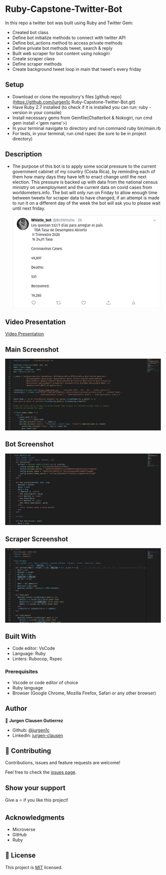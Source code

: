 # Ruby-Capstone-Twitter-Bot

In this repo a twitter bot was built using Ruby and Twitter Gem:

- Created bot class
- Define bot initialize methods to connect with twitter API
- Define bot_actions method to access private methods
- Define private bot methods tweet, search & reply
- Built web scraper for bot content using nokogiri
- Create scraper class
- Define scraper methods
- Create background tweet loop in main that tweet's every friday 

## Setup

- Download or clone the repository's files [github repo](https://github.com/jurgen1c        Ruby-Capstone-Twitter-Bot.git)
- Have Ruby 2.7 installed (to check if it is installed you can run: ruby -version in your console)
- Install necessary gems from Gemfile(Chatterbot & Nokogiri, run cmd gem install <'gem name'>)
- In your terminal navigate to directory and run command ruby bin/main.rb
- For tests, in your terminal, run cmd rspec (be sure to be in project directory)

## Description

- The purpose of this bot is to apply some social pressure to the current government cabinet of my country (Costa Rica), by reminding each of them how many days they have left to enact change until the next election. This pressure is backed up with data from the national census ministry on unemployment and the current data on covid cases from worldometers.info. The bot will only run on Friday to allow enough time between tweets for scraper data to have changed, if an attempt is made to run it on a different day of the week the bot will ask you to please wait until next friday.

  ![screenshot](./Media/tweet_example.png)

## Video Presentation
 [Video Presentation]()

## Main Screenshot

![screenshot](./Media/main_screenshot.png)

## Bot Screenshot

![screenshot](./Media/whistle_screenshot.png)

## Scraper Screenshot

![screenshot](./Media/Bot-screenshot2.png)

## Built With

- Code editor: VsCode
- Language: Ruby
- Linters: Rubocop, Rspec


### Prerequisites

- Vscode or code editor of choice
- Ruby language
- Browser (Google Chrome, Mozilla Firefox, Safari or any other browser)

## Author


👤 **Jurgen Clausen Gutierrez**

- Github: [@jurgen1c](https://github.com/jurgen1c)
- LinkedIn: [jurgen-clausen](https://www.linkedin.com/in/jurgen-clausen-2740061a9/)

## 🤝 Contributing

Contributions, issues and feature requests are welcome!

Feel free to check the [issues page](https://github.com/happiguru/Enumerable_methods).

## Show your support

Give a ⭐️ if you like this project!

## Acknowledgments

- Microverse
- GitHub
- Ruby

## 📝 License

This project is [MIT](lic.url) licensed.

